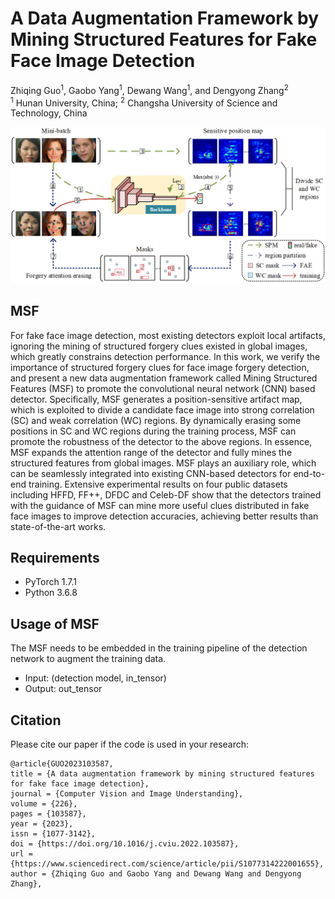# A Data Augmentation Framework by Mining Structured Features for Fake Face Image Detection

Zhiqing Guo<sup>1</sup>, 
Gaobo Yang<sup>1</sup>,
Dewang Wang<sup>1</sup>,
and Dengyong Zhang<sup>2</sup></br>
<sup>1</sup> Hunan University, China; 
<sup>2</sup> Changsha University of Science and Technology, China</br>

<img src="MSFnet.png" alt="demo" width="800"/>

## MSF
For fake face image detection, most existing detectors exploit local artifacts, ignoring the mining of structured forgery clues existed in global images, which greatly constrains detection performance. In this work, we verify the importance of structured forgery clues for face image forgery detection, and present a new data augmentation framework called Mining Structured Features (MSF) to promote the convolutional neural network (CNN) based detector. Specifically, MSF generates a position-sensitive artifact map, which is exploited to divide a candidate face image into strong correlation (SC) and weak correlation (WC) regions. By dynamically erasing some positions in SC and WC regions during the training process, MSF can promote the robustness of the detector to the above regions. In essence, MSF expands the attention range of the detector and fully mines the structured features from global images. MSF plays an auxiliary role, which can be seamlessly integrated into existing CNN-based detectors for end-to-end training. Extensive experimental results on four public datasets including HFFD, FF++, DFDC and Celeb-DF show that the detectors trained with the guidance of MSF can mine more useful clues distributed in fake face images to improve detection accuracies, achieving better results than state-of-the-art works.

## Requirements
- PyTorch 1.7.1
- Python 3.6.8

## Usage of MSF
The MSF needs to be embedded in the training pipeline of the detection network to augment the training data.
- Input: (detection model, in_tensor)
- Output: out_tensor

## Citation
Please cite our paper if the code is used in your research:
```
@article{GUO2023103587,
title = {A data augmentation framework by mining structured features for fake face image detection},
journal = {Computer Vision and Image Understanding},
volume = {226},
pages = {103587},
year = {2023},
issn = {1077-3142},
doi = {https://doi.org/10.1016/j.cviu.2022.103587},
url = {https://www.sciencedirect.com/science/article/pii/S1077314222001655},
author = {Zhiqing Guo and Gaobo Yang and Dewang Wang and Dengyong Zhang},
```
